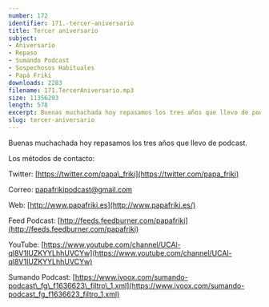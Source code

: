 ```yaml
---
number: 172
identifier: 171.-tercer-aniversario
title: Tercer aniversario
subject:
- Aniversario
- Repaso
- Sumando Podcast
- Sospechosos Habituales
- Papá Friki
downloads: 2283
filename: 171.TercerAniversario.mp3
size: 11356293
length: 578
excerpt: Buenas muchachada hoy repasamos los tres años que llevo de podcast
slug: tercer-aniversario
---
```

Buenas muchachada hoy repasamos los tres años que llevo de podcast.

Los métodos de contacto:

Twitter: [https://twitter.com/papa\_friki](https://twitter.com/papa_friki)

Correo: [papafrikipodcast@gmail.com](https://archive.org/details/papafrikipodast@gmail.com)

Web: [http://www.papafriki.es](http://www.papafriki.es/)

Feed Podcast: [http://feeds.feedburner.com/papafriki](http://feeds.feedburner.com/papafriki)

YouTube: [https://www.youtube.com/channel/UCAl-ql8V1IUZKYYLhhUVCYw](https://www.youtube.com/channel/UCAl-ql8V1IUZKYYLhhUVCYw)

Sumando Podcast: [https://www.ivoox.com/sumando-podcast\_fg\_f1636623\_filtro\_1.xml](https://www.ivoox.com/sumando-podcast_fg_f1636623_filtro_1.xml)